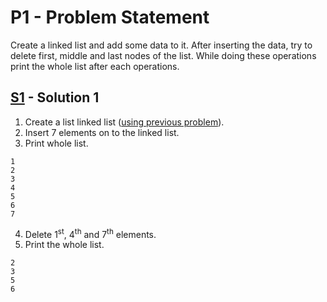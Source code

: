 # P1 - Problem Statement
Create a linked list and add some data to it. After inserting the data, try to delete first, middle and last nodes of the list.
While doing these operations print the whole list after each operations.

## [S1](https://github.com/Lakshitnagar/DS-ALGO/blob/master/ds/linkedlist/p1/S1.java) - Solution 1
1. Create a list linked list ([using previous problem](https://github.com/Lakshitnagar/DS-ALGO/blob/master/ds/linkedlist/LinkedList.java)).
2. Insert 7 elements on to the linked list.
3. Print whole list.
```
1
2
3
4
5
6
7
```
4. Delete 1<sup>st</sup>, 4<sup>th</sup> and 7<sup>th</sup> elements.
5. Print the whole list. 
```
2
3
5
6
```
